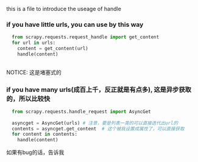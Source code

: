 this is a file to introduce the useage of handle

### if you have little urls, you can use by this way

```python
  from scrapy.requests.request_handle import get_content
  for url in urls:
    content = get_content(url)
    handle(content)
  
```
NOTICE: 这是堵塞式的

### if you have many urls(成百上千，反正就是有点多), 这是异步获取的，所以比较快
```python
  from scrapy.requests.handle_request import AsyncGet
  
  asyncget = AsyncGet(urls) # 注意，要是列表一类的可以直接迭代出url的
  contents = asyncget.get_content  # 这个被我设置成属性了，可以直接获取
  for content in contents:
    handle(content)
```
如果有bug的话，告诉我
